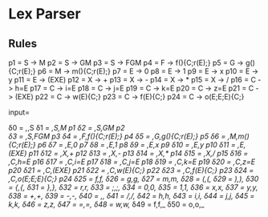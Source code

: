 
# Lex Parser


## Rules


p1 = S -> M
p2 = S -> GM
p3 = S -> FGM
p4 = F -> f(){C;r(E);}
p5 = G -> g(){C;r(E);}
p6 = M -> m(){C;r(E);}
p7 = E -> 0
p8 = E -> 1
p9 = E -> x
p10 = E -> y
p11 = E -> (EXE)
p12 = X -> +
p13 = X -> -
p14 = X -> *
p15 = X -> /
p16 = C -> h=E
p17 = C -> i=E
p18 = C -> j=E
p19 = C -> k=E
p20 = C -> z=E
p21 = C -> (EXE)
p22 = C -> w(E){C;}
p23 = C -> f(E){C;}
p24 = C -> o(E;E;E){C;}

input=

δ0 = _,_,S
δ1 = _,S,M              p1
δ2 = _,S,GM             p2  
δ3 = _,S,FGM            p3
δ4 = _,F,f(){C;r(E);}   p4
δ5 = _,G,g(){C;r(E);}   p5
δ6 = _,M,m(){C;r(E);}   p6
δ7 = _,E,0              p7
δ8 = _,E,1              p8
δ9 = _,E,x              p9
δ10 = _,E,y             p10
δ11 = _,E,(EXE)         p11
δ12 = _,X,+             p12
δ13 = _,X,-             p13
δ14 = _,X,*             p14
δ15 = _,X,/             p15
δ16 = _,C,h=E           p16
δ17 = _,C,i=E           p17
δ18 = _,C,j=E           p18
δ19 = _,C,k=E           p19
δ20 = _,C,z=E           p20
δ21 = _,C,(EXE)         p21
δ22 = _,C,w(E){C;}      p22
δ23 = _,C,f(E){C;}      p23
δ24 = _,C,o(E;E;E){C;}  p24
δ25 = f,f,_
δ26 = g,g,_
δ27 = m,m,_
δ28 = (,(,_
δ29 = ),),_
δ30 = {,{,_
δ31 = },},_
δ32 = r,r,_
δ33 = ;,;,_
δ34 = 0,0,_
δ35 = 1,1,_
δ36 = x,x,_
δ37 = y,y,_
δ38 = +,+,_
δ39 = -,-,_
δ40 = *,*,_
δ41 = /,/,_
δ42 = h,h,_
δ43 = i,i,_
δ44 = j,j,_
δ45 = k,k,_
δ46 = z,z,_
δ47 = =,=,_
δ48 = w,w,_
δ49 = f,f,_
δ50 = o,o,_